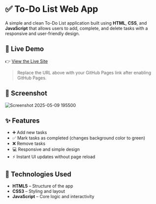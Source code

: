 # ✅ To-Do List Web App

A simple and clean To-Do List application built using **HTML**, **CSS**, and **JavaScript** that allows users to add, complete, and delete tasks with a responsive and user-friendly design.

## 🔗 Live Demo

👉 [View the Live Site](https://mindhiramsai.github.io/To-Do-List/)

> Replace the URL above with your GitHub Pages link after enabling GitHub Pages.

## 📸 Screenshot

![Screenshot 2025-05-09 195500](https://github.com/user-attachments/assets/0e265e5b-5975-427e-b9cf-22fa387b32b4)


## ✨ Features

- ➕ Add new tasks
- ✅ Mark tasks as completed (changes background color to green)
- ❌ Remove tasks
- 💻 Responsive and simple design
- ⚡ Instant UI updates without page reload

## 🧪 Technologies Used

- **HTML5** – Structure of the app
- **CSS3** – Styling and layout
- **JavaScript** – Core logic and interactivity

